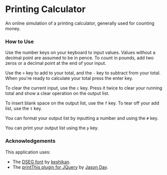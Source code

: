 # Printing Calculator

An online simulation of a printing calculator, generally used for counting money.

### How to Use

Use the number keys on your keyboard to input values. Values without a decimal point are assumed to be in pence. To count in pounds, add two zeros or a decimal point at the end of your input.

Use the `+` key to add to your total, and the `-` key to subtract from your total. When you're ready to calculate your total press the enter key.

To clear the current input, use the `c` key. Press it twice to clear your running total and show a clear operation on the output list.

To insert blank space on the output list, use the `f` key. To tear off your add list, use the `t` key.

You can format your output list by inputting a number and using the `#` key.

You can print your output list using the `p` key.

### Acknowledgements

This application uses:

- The [DSEG font](https://github.com/keshikan/DSEG) by [keshikan](https://github.com/keshikan).
- The [printThis plugin for JQuery](https://github.com/jasonday/printThis) by [Jason Day](https://github.com/jasonday).